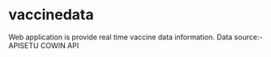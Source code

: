 # vaccinedata

Web application is provide real time vaccine data information.
Data source:- APISETU COWIN API

